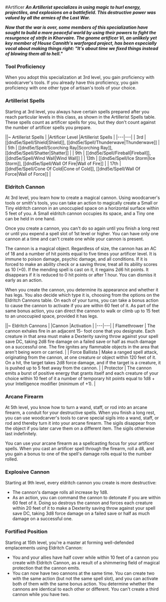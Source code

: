 #Artificer
***An Artillerist specializes in using magic to hurl energy, projectiles, and explosions on a battlefield. This destructive power was valued by all the armies of the Last War.***

***Now that the war is over, some members of this specialization have sought to build a more peaceful world by using their powers to fight the resurgence of strife in Khorvaire. The gnome artificer Vi, an unlikely yet key member of House Cannith's warforged project, has been especially vocal about making things right: "It's about time we fixed things instead of blowing them all to hell."***

### Tool Proficiency
When you adopt this specialization at 3rd level, you gain proficiency with woodcarver's tools. If you already have this proficiency, you gain proficiency with one other type of artisan's tools of your choice. 

### Artillerist Spells
Starting at 3rd level, you always have certain spells prepared after you reach particular levels in this class, as shown in the Artillerist Spells table. These spells count as artificer spells for you, but they don't count against the number of artificer spells you prepare.

||~ Artillerist Spells |
|Artificer Level |Artillerist Spells |
|---|---|
| 3rd | [[dnd5e/Spell/Shield\|Shield]], [[dnd5e/Spell/Thunderwave\|Thunderwave]] |
| 5th | [[dnd5e/Spell/Scorching Ray\|Scorching Ray]], [[dnd5e/Spell/Shatter\|Shatter]] |
| 9th | [[dnd5e/Spell/Fireball\|Fireball]], [[dnd5e/Spell/Wind Wall\|Wind Wall]] |
| 13th | [[dnd5e/Spell/Ice Storm\|Ice Storm]], [[dnd5e/Spell/Wall Of Fire\|Wall of Fire]] |
| 17th | [[dnd5e/Spell/Cone Of Cold\|Cone of Cold]], [[dnd5e/Spell/Wall Of Force\|Wall of Force]] |

### Eldritch Cannon
At 3rd level, you learn how to create a magical cannon. Using woodcarver's tools or smith's tools, you can take an action to magically create a Small or Tiny eldritch cannon in an unoccupied space on a horizontal surface within 5 feet of you. A Small eldritch cannon occupies its space, and a Tiny one can be held in one hand.

Once you create a cannon, you can't do so again until you finish a long rest or until you expend a spell slot of 1st level or higher. You can have only one cannon at a time and can't create one while your cannon is present.

The cannon is a magical object. Regardless of size, the cannon has an AC of 18 and a number of hit points equal to five times your artificer level. It is immune to poison damage, psychic damage, and all conditions. If it is forced to make an ability check or a saving throw, treat all its ability scores as 10 (+0). If the mending spell is cast on it, it regains 2d6 hit points. It disappears if it is reduced to 0 hit points or after 1 hour. You can dismiss it early as an action.

When you create the cannon, you determine its appearance and whether it has legs. You also decide which type it is, choosing from the options on the Eldritch Cannons table. On each of your turns, you can take a bonus action to cause the cannon to activate if you are within 60 feet of it. As part of the same bonus action, you can direct the cannon to walk or climb up to 15 feet to an unoccupied space, provided it has legs.

||~ Eldritch Cannons | 
|Cannon |Activation |
|---|---|
| Flamethrower | The cannon exhales fire in an adjacent 15- foot cone that you designate. Each creature in that area must make a Dexterity saving throw against your spell save DC, taking 2d8 fire damage on a failed save or half as much damage on a successful one. The fire ignites any flammable objects in the area that aren't being worn or carried. |
| Force Ballista | Make a ranged spell attack, originating from the cannon, at one creature or object within 120 feet of it. On a hit, the target takes 2d8 force damage, and if the target is a creature, it is pushed up to 5 feet away from the cannon.  |
| Protector | The cannon emits a burst of positive energy that grants itself and each creature of your choice within 10 feet of it a number of temporary hit points equal to 1d8 + your Intelligence modifier (minimum of +1). |

### Arcane Firearm
At 5th level, you know how to turn a wand, staff, or rod into an arcane firearm, a conduit for your destructive spells. When you finish a long rest, you can use woodcarver's tools to carve special sigils into a wand, staff, or rod and thereby turn it into your arcane firearm. The sigils disappear from the object if you later carve them on a different item. The sigils otherwise last indefinitely.

You can use your arcane firearm as a spellcasting focus for your artificer spells. When you cast an artificer spell through the firearm, roll a d8, and you gain a bonus to one of the spell's damage rolls equal to the number rolled. 

### Explosive Cannon
Starting at 9th level, every eldritch cannon you create is more destructive:
- The cannon's damage rolls all increase by 1d8.
- As an action, you can command the cannon to detonate if you are within 60 feet of it. Doing so destroys the cannon and forces each creature within 20 feet of it to make a Dexterity saving throw against your spell save DC, taking 3d8 force damage on a failed save or half as much damage on a successful one. 

### Fortified Position
Starting at 15th level, you're a master at forming well-defended emplacements using Eldritch Cannon:
- You and your allies have half cover while within 10 feet of a cannon you create with Eldritch Cannon, as a result of a shimmering field of magical protection that the cannon emits.
- You can now have two cannons at the same time. You can create two with the same action (but not the same spell slot), and you can activate both of them with the same bonus action. You determine whether the cannons are identical to each other or different. You can't create a third cannon while you have two.